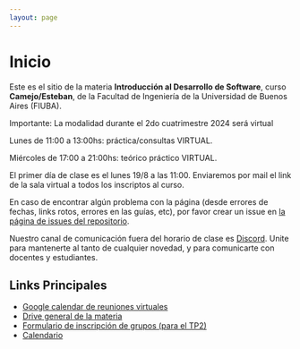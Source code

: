 ```yaml
---
layout: page
---
```


# Inicio

Este es el sitio de la materia **Introducción al Desarrollo de Software**, curso **Camejo/Esteban**, de la Facultad de Ingeniería de la Universidad de Buenos Aires (FIUBA).

Importante: La modalidad durante el 2do cuatrimestre 2024 será virtual

Lunes de 11:00 a 13:00hs: práctica/consultas VIRTUAL.

Miércoles de 17:00 a 21:00hs: teórico práctico VIRTUAL.

El primer día de clase es el lunes 19/8 a las 11:00. Enviaremos por mail el link de la sala virtual a todos los inscriptos al curso.


En caso de encontrar algún problema con la página (desde errores de fechas, links rotos, errores en las guías, etc), por favor crear un issue en [la página de issues del repositorio]({{site.github.repository_url}}/issues).

Nuestro canal de comunicación fuera del horario de clase es [Discord](https://discord.gg/x2g68GkRJP). Unite para mantenerte al tanto de cualquier novedad, y para comunicarte con docentes y estudiantes.

## Links Principales

* [Google calendar de reuniones virtuales]({{site.data.links.calendario}})
* [Drive general de la materia]({{site.data.links.formulario_grupos}})
* [Formulario de inscripción de grupos (para el TP2)]({{site.data.links.formulario_grupos}})
* [Calendario](/intro/calendario)

